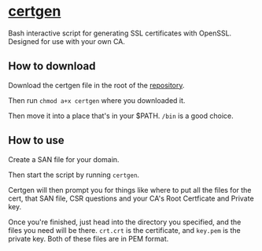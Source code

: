 # [certgen](https://github.com/reesericci/certgen)
Bash interactive script for generating SSL certificates with OpenSSL. Designed for use with your own CA.

## How to download
Download the certgen file in the root of the [repository](https://github.com/reesericci/certgen).

Then run `chmod a+x certgen` where you downloaded it.

Then move it into a place that's in your $PATH. `/bin` is a good choice.

## How to use
Create a SAN file for your domain.

Then start the script by running `certgen`.

Certgen will then prompt you for things like where to put all the files for the cert, that SAN file, CSR questions and your CA's Root Certficate and Private key.

Once you're finished, just head into the directory you specified, and the files you need will be there. `crt.crt` is the certificate, and `key.pem` is the private 
key. Both of these files are in PEM format. 
